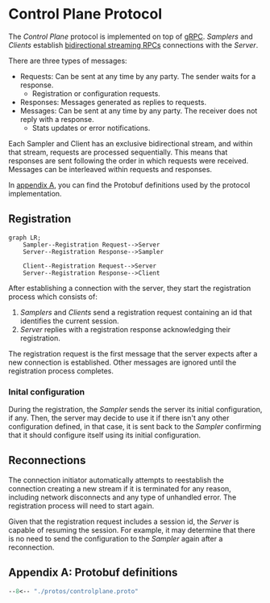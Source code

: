 # Control Plane Protocol

The *Control Plane* protocol is implemented on top of [gRPC](https://grpc.io/). *Samplers* and *Clients* establish [bidirectional streaming RPCs](https://grpc.io/docs/what-is-grpc/core-concepts/#bidirectional-streaming-rpc) connections with the *Server*.

There are three types of messages:

* Requests: Can be sent at any time by any party. The sender waits for a response.
    * Registration or configuration requests.
* Responses: Messages generated as replies to requests.
* Messages: Can be sent at any time by any party. The receiver does not reply with a response.
    * Stats updates or error notifications.

Each Sampler and Client has an exclusive bidirectional stream, and within that stream, requests are processed sequentially. This means that responses are sent following the order in which requests were received. Messages can be interleaved within requests and responses.

In [appendix A](#appendix-a-protobuf-definitions), you can find the Protobuf definitions used by the protocol implementation.

## Registration

```mermaid
graph LR;
    Sampler--Registration Request-->Server
    Server--Registration Response-->Sampler

    Client--Registration Request-->Server
    Server--Registration Response-->Client
```

After establishing a connection with the server, they start the registration process which consists of:

1. *Samplers* and *Clients* send a registration request containing an id that identifies the current session.
2. *Server* replies with a registration response acknowledging their registration.

The registration request is the first message that the server expects after a new connection is established. Other messages are ignored until the registration process completes.

### Inital configuration

During the registration, the *Sampler* sends the server its initial configuration, if any. Then, the server may decide to use it if there isn't any other configuration defined, in that case, it is sent back to the *Sampler* confirming that it should configure itself using its initial configuration.


## Reconnections

The connection initiator automatically attempts to reestablish the connection creating a new stream if it is terminated for any reason, including network disconnects and any type of unhandled error. The registration process will need to start again. 

Given that the registration request includes a session id, the *Server* is capable of resuming the session. For example, it may determine that there is no need to send the configuration to the *Sampler* again after a reconnection.

## Appendix A: Protobuf definitions

``` protobuf
--8<-- "./protos/controlplane.proto"
```
